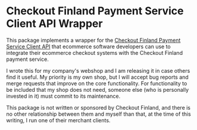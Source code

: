 # Checkout Finland Payment Service Client API Wrapper

This package implements a wrapper for the [Checkout Finland Payment
Service Client API](https://checkoutfinland.github.io/psp-api/#/) that
ecommerce software developers can use to integrate their ecommerce
checkout systems with the Checkout Finland payment service.

I wrote this for my company's webshop and I am releasing it in case
others find it useful.  My priority is my own shop, but I will accept
bug reports and merge requests that improve on the core functionality.
For functionality to be included that my shop does not need, someone
else (who is personally invested in it) must commit to its
maintenance.

This package is not written or sponsored by Checkout Finland, and
there is no other relationship between them and myself than that, at
the time of this writing, I run one of their merchant clients.
